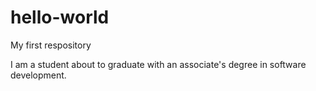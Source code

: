 # hello-world
My first respository

I am a student about to graduate with an associate's degree in software development. 
